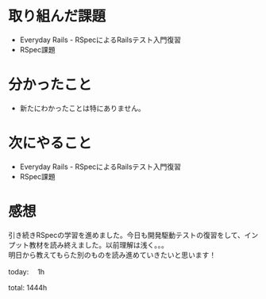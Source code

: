 #  取り組んだ課題
- Everyday Rails - RSpecによるRailsテスト入門復習
- RSpec課題


# 分かったこと
- 新たにわかったことは特にありません。
  
# 次にやること
- Everyday Rails - RSpecによるRailsテスト入門復習
- RSpec課題


# 感想
引き続きRSpecの学習を進めました。今日も開発駆動テストの復習をして、インプット教材を読み終えました。以前理解は浅く。。。  
明日から教えてもらた別のものを読み進めていきたいと思います！


today: 　1h

total: 1444h
